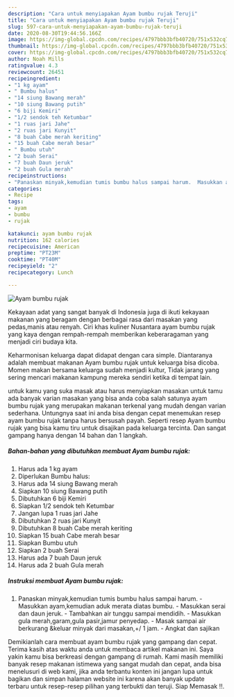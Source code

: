 ```yaml
---
description: "Cara untuk menyiapakan Ayam bumbu rujak Teruji"
title: "Cara untuk menyiapakan Ayam bumbu rujak Teruji"
slug: 597-cara-untuk-menyiapakan-ayam-bumbu-rujak-teruji
date: 2020-08-30T19:44:56.166Z
image: https://img-global.cpcdn.com/recipes/4797bbb3bfb40720/751x532cq70/ayam-bumbu-rujak-foto-resep-utama.jpg
thumbnail: https://img-global.cpcdn.com/recipes/4797bbb3bfb40720/751x532cq70/ayam-bumbu-rujak-foto-resep-utama.jpg
cover: https://img-global.cpcdn.com/recipes/4797bbb3bfb40720/751x532cq70/ayam-bumbu-rujak-foto-resep-utama.jpg
author: Noah Mills
ratingvalue: 4.3
reviewcount: 26451
recipeingredient:
- "1 kg ayam"
- " Bumbu halus"
- "14 siung Bawang merah"
- "10 siung Bawang putih"
- "6 biji Kemiri"
- "1/2 sendok teh Ketumbar"
- "1 ruas jari Jahe"
- "2 ruas jari Kunyit"
- "8 buah Cabe merah keriting"
- "15 buah Cabe merah besar"
- " Bumbu utuh"
- "2 buah Serai"
- "7 buah Daun jeruk"
- "2 buah Gula merah"
recipeinstructions:
- "Panaskan minyak,kemudian tumis bumbu halus sampai harum.  Masukkan ayam,kemudian aduk merata diatas bumbu.  Masukkan serai dan daun jeruk.  Tambahkan air tunggu sampai mendidih.  Masukkan gula merah,garam,gula pasir,jamur penyedap. Masak sampai air berkurang &amp;keluar minyak dari masakan,+/ 1 jam. Angkat dan sajikan"
categories:
- Recipe
tags:
- ayam
- bumbu
- rujak

katakunci: ayam bumbu rujak 
nutrition: 162 calories
recipecuisine: American
preptime: "PT23M"
cooktime: "PT40M"
recipeyield: "2"
recipecategory: Lunch

---
```



![Ayam bumbu rujak](https://img-global.cpcdn.com/recipes/4797bbb3bfb40720/751x532cq70/ayam-bumbu-rujak-foto-resep-utama.jpg)

Kekayaan adat yang sangat banyak di Indonesia juga di ikuti kekayaan makanan yang beragam dengan berbagai rasa dari masakan yang pedas,manis atau renyah. Ciri khas kuliner Nusantara ayam bumbu rujak yang kaya dengan rempah-rempah memberikan keberaragaman yang menjadi ciri budaya kita.


Keharmonisan keluarga dapat didapat dengan cara simple. Diantaranya adalah membuat makanan Ayam bumbu rujak untuk keluarga bisa dicoba. Momen makan bersama keluarga sudah menjadi kultur, Tidak jarang yang sering mencari makanan kampung mereka sendiri ketika di tempat lain.



untuk kamu yang suka masak atau harus menyiapkan masakan untuk tamu ada banyak varian masakan yang bisa anda coba salah satunya ayam bumbu rujak yang merupakan makanan terkenal yang mudah dengan varian sederhana. Untungnya saat ini anda bisa dengan cepat menemukan resep ayam bumbu rujak tanpa harus bersusah payah.
Seperti resep Ayam bumbu rujak yang bisa kamu tiru untuk disajikan pada keluarga tercinta. Dan sangat gampang hanya dengan 14 bahan dan 1 langkah.


<!--inarticleads1-->

##### Bahan-bahan yang dibutuhkan membuat Ayam bumbu rujak:

1. Harus ada 1 kg ayam
1. Diperlukan  Bumbu halus:
1. Harus ada 14 siung Bawang merah
1. Siapkan 10 siung Bawang putih
1. Dibutuhkan 6 biji Kemiri
1. Siapkan 1/2 sendok teh Ketumbar
1. Jangan lupa 1 ruas jari Jahe
1. Dibutuhkan 2 ruas jari Kunyit
1. Dibutuhkan 8 buah Cabe merah keriting
1. Siapkan 15 buah Cabe merah besar
1. Siapkan  Bumbu utuh
1. Siapkan 2 buah Serai
1. Harus ada 7 buah Daun jeruk
1. Harus ada 2 buah Gula merah




<!--inarticleads2-->

##### Instruksi membuat  Ayam bumbu rujak:

1. Panaskan minyak,kemudian tumis bumbu halus sampai harum.  - Masukkan ayam,kemudian aduk merata diatas bumbu.  - Masukkan serai dan daun jeruk.  - Tambahkan air tunggu sampai mendidih.  - Masukkan gula merah,garam,gula pasir,jamur penyedap. - Masak sampai air berkurang &amp;keluar minyak dari masakan,+/ 1 jam. - Angkat dan sajikan




Demikianlah cara membuat ayam bumbu rujak yang gampang dan cepat. Terima kasih atas waktu anda untuk membaca artikel makanan ini. Saya yakin kamu bisa berkreasi dengan gampang di rumah. Kami masih memiliki banyak resep makanan istimewa yang sangat mudah dan cepat, anda bisa menelusuri di web kami, jika anda terbantu konten ini jangan lupa untuk bagikan dan simpan halaman website ini karena akan banyak update terbaru untuk resep-resep pilihan yang terbukti dan teruji. Siap Memasak !!. 
